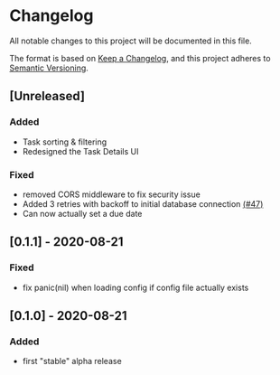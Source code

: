 # Changelog
All notable changes to this project will be documented in this file.

The format is based on [Keep a Changelog](https://keepachangelog.com/en/1.0.0/),
and this project adheres to [Semantic Versioning](https://semver.org/spec/v2.0.0.html).

## [Unreleased]

### Added
- Task sorting & filtering
- Redesigned the Task Details UI

### Fixed
- removed CORS middleware to fix security issue
- Added 3 retries with backoff to initial database connection [(#47)](https://github.com/JordanKnott/taskcafe/issues/47)
- Can now actually set a due date

## [0.1.1] - 2020-08-21

### Fixed
- fix panic(nil) when loading config if config file actually exists

## [0.1.0] - 2020-08-21

### Added
- first "stable" alpha release
